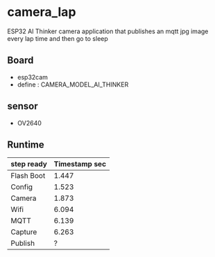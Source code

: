 # camera_lap
ESP32 AI Thinker camera application that publishes an mqtt jpg image every lap time and then go to sleep

## Board
* esp32cam
* define : CAMERA_MODEL_AI_THINKER

## sensor
* OV2640

## Runtime

| step ready | Timestamp sec |
|-----------|------|
| Flash Boot | 1.447 |
| Config | 1.523 |
| Camera | 1.873 |
| Wifi | 6.094 |
| MQTT | 6.139 |
| Capture | 6.263 |
| Publish | ? |
